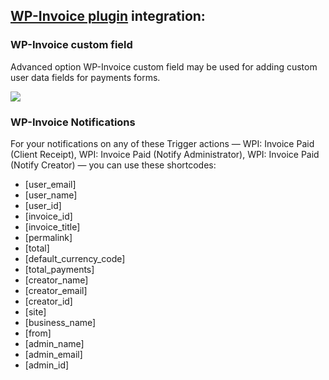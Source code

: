 ## [WP-Invoice plugin](https://github.com/wp-invoice/wp-invoice/wiki) integration:

### WP-Invoice custom field

Advanced option WP-Invoice custom field may be used for adding custom user data fields for payments forms.

![](https://storage.googleapis.com/media.usabilitydynamics.com/2016/10/crm-invoice-custom-fields.png)

### WP-Invoice Notifications

For your notifications on any of these Trigger actions — WPI: Invoice Paid (Client Receipt), WPI: Invoice Paid (Notify Administrator), WPI: Invoice Paid (Notify Creator) — you can use these shortcodes:

* [user_email] 
* [user_name] 
* [user_id] 
* [invoice_id] 
* [invoice_title] 
* [permalink] 
* [total]
* [default_currency_code] 
* [total_payments] 
* [creator_name] 
* [creator_email] 
* [creator_id] 
* [site] 
* [business_name]
* [from] 
* [admin_name]
* [admin_email]
* [admin_id]